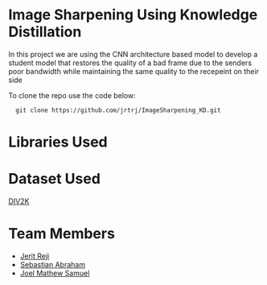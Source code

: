 # Image Sharpening Using Knowledge Distillation 

In this project we are using the CNN architecture based model to develop a student model that restores the quality of a bad frame due to the senders poor bandwidth while maintaining the same quality to the recepeint on their side 

To clone the repo use the code below:
```
  git clone https://github.com/jrtrj/ImageSharpening_KD.git
```
# Libraries Used
  
# Dataset Used
  <a href="https://data.vision.ee.ethz.ch/cvl/DIV2K/" target="_blank">DIV2K</a>
# Team Members
- <a href="https://github.com/jrtrj" target="_blank">Jerit Reji</a>
- <a href="https://github.com/sebastian-abraham" target="_blank">Sebastian Abraham</a>
- <a href="https://github.com/JoThePOkeMOn" target="_blank">Joel Mathew Samuel</a>

